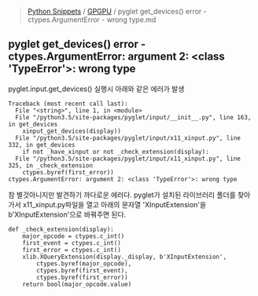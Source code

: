 > [Python Snippets](../README.md) / [GPGPU](README.md) / pyglet get_devices() error - ctypes.ArgumentError - wrong type.md
## pyglet get_devices() error - ctypes.ArgumentError: argument 2: <class 'TypeError'>: wrong type
pyglet.input.get_devices() 실행시 아래와 같은 에러가 발생

```
Traceback (most recent call last):
  File "<string>", line 1, in <module>
  File "/python3.5/site-packages/pyglet/input/__init__.py", line 163, in get_devices
    xinput_get_devices(display))
  File "/python3.5/site-packages/pyglet/input/x11_xinput.py", line 332, in get_devices
    if not _have_xinput or not _check_extension(display):
  File "/python3.5/site-packages/pyglet/input/x11_xinput.py", line 325, in _check_extension
    ctypes.byref(first_error))
ctypes.ArgumentError: argument 2: <class 'TypeError'>: wrong type
```


참 별것아니지만 발견하기 까다로운 에러다. pyglet가 설치된 라이브러리 폴더를 찾아가서 x11_xinput.py파일을 열고 아래의 문자열 'XInputExtension'을 b'XInputExtension'으로 바꿔주면 된다.

```
def _check_extension(display):
    major_opcode = ctypes.c_int()
    first_event = ctypes.c_int()
    first_error = ctypes.c_int()
    xlib.XQueryExtension(display._display, b'XInputExtension', 
        ctypes.byref(major_opcode), 
        ctypes.byref(first_event),
        ctypes.byref(first_error))
    return bool(major_opcode.value)
```